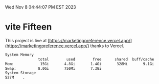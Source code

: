 Wed Nov  8 04:44:07 PM EST 2023

# vite Fifteen


This project is live at [https://marketingpreference.vercel.app/](https://marketingpreference.vercel.app/) thanks to Vercel.

```bash
System Memory
               total        used        free      shared  buff/cache   available
Mem:            15Gi       4.8Gi       1.4Gi       328Mi       9.1Gi       9.8Gi
Swap:          8.0Gi       750Mi       7.3Gi
System Storage
527M	.
```
```bash
